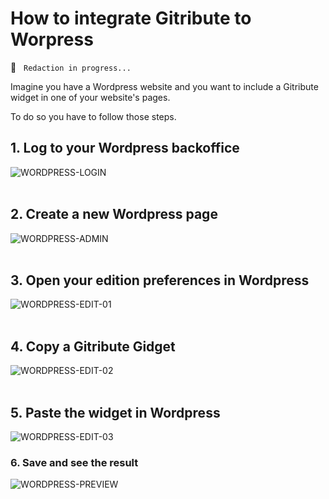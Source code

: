 
# How to integrate Gitribute to Worpress

🚧  &nbsp; `Redaction in progress...`

Imagine you have a Wordpress website and you want to include a Gitribute widget in one of your website's pages.

To do so you have to follow those steps.

## 1. Log to your Wordpress backoffice

<div>
  <img
    alt="WORDPRESS-LOGIN"
    src="https://raw.githubusercontent.com/multi-coop/gitribute-documentation-content/main/images/wordpress/wordpress-login.png"
    />
</div>
<br>

## 2. Create a new Wordpress page

<div>
  <img
    alt="WORDPRESS-ADMIN"
    src="https://raw.githubusercontent.com/multi-coop/gitribute-documentation-content/main/images/wordpress/wordpress-admin.png"
    />
</div>
<br>

## 3. Open your edition preferences in Wordpress

<div>
  <img
    alt="WORDPRESS-EDIT-01"
    src="https://raw.githubusercontent.com/multi-coop/gitribute-documentation-content/main/images/wordpress/wordpress-edit-01.png"
    />
</div>
<br>

## 4. Copy a Gitribute Gidget

<div>
  <img
    alt="WORDPRESS-EDIT-02"
    src="https://raw.githubusercontent.com/multi-coop/gitribute-documentation-content/main/images/wordpress/wordpress-edit-02.png"
    />
</div>
<br>

## 5. Paste the widget in Wordpress

<div>
  <img
    alt="WORDPRESS-EDIT-03"
    src="https://raw.githubusercontent.com/multi-coop/gitribute-documentation-content/main/images/wordpress/wordpress-edit-03.png"
    />
</div>

### 6. Save and see the result

<div>
  <img
    alt="WORDPRESS-PREVIEW"
    src="https://raw.githubusercontent.com/multi-coop/gitribute-documentation-content/main/images/wordpress/wordpress-preview.png"
    />
</div>
<br>
